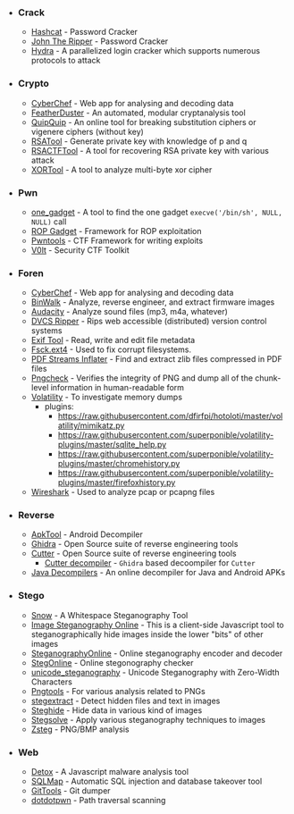 - ### Crack

  - [Hashcat](https://hashcat.net/hashcat/) - Password Cracker
  - [John The Ripper](https://www.openwall.com/john/) - Password Cracker
  - [Hydra](https://tools.kali.org/password-attacks/hydra) - A parallelized login cracker which supports numerous protocols to attack

- ### Crypto

  - [CyberChef](https://gchq.github.io/CyberChef) - Web app for analysing and decoding data
  - [FeatherDuster](https://github.com/nccgroup/featherduster) - An automated, modular cryptanalysis tool
  - [QuipQuip](https://quipqiup.com/) - An online tool for breaking substitution ciphers or vigenere ciphers (without key)
  - [RSATool](https://github.com/ius/rsatool) - Generate private key with knowledge of p and q
  - [RSACTFTool](https://github.com/Ganapati/RsaCtfTool) - A tool for recovering RSA private key with various attack
  - [XORTool](https://github.com/hellman/xortool) - A tool to analyze multi-byte xor cipher

- ### Pwn

  - [one_gadget](https://github.com/david942j/one_gadget) - A tool to find the one gadget `execve('/bin/sh', NULL, NULL)` call
  - [ROP Gadget](https://github.com/JonathanSalwan/ROPgadget) - Framework for ROP exploitation
  - [Pwntools](https://github.com/Gallopsled/pwntools) - CTF Framework for writing exploits
  - [V0lt](https://github.com/P1kachu/v0lt) - Security CTF Toolkit

- ### Foren

  - [CyberChef](https://gchq.github.io/CyberChef) - Web app for analysing and decoding data
  - [BinWalk](https://github.com/devttys0/binwalk) - Analyze, reverse engineer, and extract firmware images
  - [Audacity](http://sourceforge.net/projects/audacity/) - Analyze sound files (mp3, m4a, whatever)
  - [DVCS Ripper](https://github.com/kost/dvcs-ripper) - Rips web accessible (distributed) version control systems
  - [Exif Tool](http://www.sno.phy.queensu.ca/~phil/exiftool/) - Read, write and edit file metadata
  - [Fsck.ext4](http://linux.die.net/man/8/fsck.ext3) - Used to fix corrupt filesystems.
  - [PDF Streams Inflater](http://malzilla.sourceforge.net/downloads.html) - Find and extract zlib files compressed in PDF files
  - [Pngcheck](http://www.libpng.org/pub/png/apps/pngcheck.html) - Verifies the integrity of PNG and dump all of the chunk-level information in human-readable form
  - [Volatility](https://github.com/volatilityfoundation/volatility) - To investigate memory dumps
    - plugins:
      - https://raw.githubusercontent.com/dfirfpi/hotoloti/master/volatility/mimikatz.py
      - https://raw.githubusercontent.com/superponible/volatility-plugins/master/sqlite_help.py
      - https://raw.githubusercontent.com/superponible/volatility-plugins/master/chromehistory.py
      - https://raw.githubusercontent.com/superponible/volatility-plugins/master/firefoxhistory.py
  - [Wireshark](https://www.wireshark.org/) - Used to analyze pcap or pcapng files

- ### Reverse

  - [ApkTool](https://ibotpeaches.github.io/Apktool/) - Android Decompiler
  - [Ghidra](https://ghidra-sre.org/) - Open Source suite of reverse engineering tools
  - [Cutter](https://github.com/radareorg/cutter) - Open Source suite of reverse engineering tools
    - [Cutter decompiler](https://github.com/radareorg/r2ghidra-dec) - `Ghidra` based decoompiler for `Cutter`
  - [Java Decompilers](http://www.javadecompilers.com/) - An online decompiler for Java and Android APKs

- ### Stego

  - [Snow](https://sbmlabs.com/notes/snow_whitespace_steganography_tool) - A Whitespace Steganography Tool
  - [Image Steganography Online](https://incoherency.co.uk/image-steganography) - This is a client-side Javascript tool to steganographically hide images inside the lower "bits" of other images
  - [SteganographyOnline](https://stylesuxx.github.io/steganography/) - Online steganography encoder and decoder
  - [StegOnline](https://georgeom.net/StegOnline/upload) - Online stegonography checker
  - [unicode_steganography](https://330k.github.io/misc_tools/unicode_steganography.html) - Unicode Steganography with Zero-Width Characters
  - [Pngtools](https://packages.debian.org/sid/pngtools) - For various analysis related to PNGs
  - [stegextract](https://github.com/evyatarmeged/stegextract) - Detect hidden files and text in images
  - [Steghide](http://steghide.sourceforge.net/) - Hide data in various kind of images
  - [Stegsolve](http://www.caesum.com/handbook/Stegsolve.jar) - Apply various steganography techniques to images
  - [Zsteg](https://github.com/zed-0xff/zsteg/) - PNG/BMP analysis

- ### Web

  - [Detox](http://relentless-coding.org/projects/jsdetox/install) - A Javascript malware analysis tool
  - [SQLMap](https://github.com/sqlmapproject/sqlmap) - Automatic SQL injection and database takeover tool
  - [GitTools](https://github.com/internetwache/GitTools) - Git dumper
  - [dotdotpwn](https://github.com/wireghoul/dotdotpwn) - Path traversal scanning